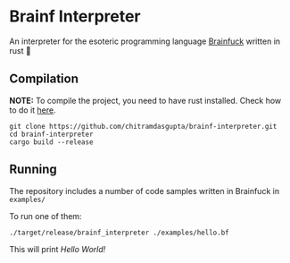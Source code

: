 # Brainf Interpreter

An interpreter for the esoteric programming language [Brainfuck](https://en.wikipedia.org/wiki/Brainfuck) written in rust 🦀

## Compilation

**NOTE:** To compile the project, you need to have rust installed.
Check how to do it [here](https://www.rust-lang.org/tools/install).

```
git clone https://github.com/chitramdasgupta/brainf-interpreter.git
cd brainf-interpreter
cargo build --release
```

## Running

The repository includes a number of code samples written in Brainfuck in `examples/`

To run one of them:

```
./target/release/brainf_interpreter ./examples/hello.bf
```

This will print *Hello World!*
